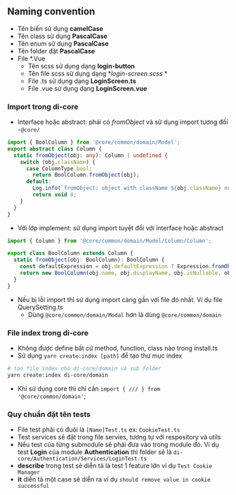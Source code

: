 ## Naming convention

- Tên biến sử dụng **camelCase**
- Tên class sử dụng **PascalCase**
- Tên enum sử dụng **PascalCase**
- Tên folder đặt **PascalCase**
- File \*.Vue
  - Tên scss sử dụng dạng **login-button**
  - Tên file scss sử dụng dạng \*_login-screen.scss_ \*
  - File .ts sử dụng dạng **LoginScreen.ts**
  - File .vue sử dụng dạng **LoginScreen.vue**

### Import trong di-core

- Interface hoặc abstract: phải có _fromObject_ và sử dụng import tương đối `~@core/`

```ts
import { BoolColumn } from '@core/common/domain/Model';
export abstract class Column {
  static fromObject(obj: any): Column | undefined {
    switch (obj.className) {
      case ColumnType.bool:
        return BoolColumn.fromObject(obj);
      default:
        Log.info(`fromObject: object with className ${obj.className} not found`, obj);
        return void 0;
    }
  }
}
```

- Với lớp implement: sử dụng import tuyệt đối với interface hoặc abstract

```ts
import { Column } from '@core/common/domain/Model/Column/Column';

export class BoolColumn extends Column {
  static fromObject(obj: BoolColumn): BoolColumn {
    const defaultExpression = obj.defaultExpression ? Expression.fromObject(obj.defaultExpression) : void 0;
    return new BoolColumn(obj.name, obj.displayName, obj.isNullable, obj.description, obj.defaultValue, defaultExpression);
  }
}
```

- Nếu bị lỗi import thì sử dụng import càng gần với file đó nhất. Ví dụ file QuerySetting.ts
  - Dùng `@core/common/domain/Modal` hơn là dùng `@core/common/domain`

### File index trong di-core

- Không được define bất cứ method, function, class nào trong install.ts
- Sử dụng `yarn create:index [path]` để tạo thư mục index

```sh
# tạo file index cho di-core/domain và sub folder
yarn create:index di-core/domain
```

- Khi sử dụng core thì chỉ cần `import { /// } from '@core/common/domain'`;

### Quy chuẩn đặt tên tests

- File test phải có đuôi là `[Name]Test.ts` ex: `CookieTest.ts`
- Test services sẽ đặt trong file servies, tương tự với respository và utils
- Nếu test của từng submodule sẽ phải đưa vào trong module đó. Ví dụ test **Login** của module **Authentication** thì
  folder sẽ là `di-core/Authentication/Services/LoginTest.ts`
- **describe** trong test sẽ diễn tả là test 1 feature lớn ví dụ `Test Cookie Manager`
- **it** diễn tả một case sẽ diễn ra ví dụ `should remove value in cookie successful`
